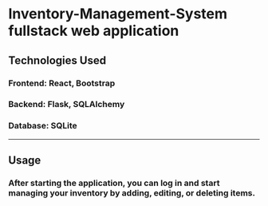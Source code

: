 # Inventory-Management-System fullstack web application
## Technologies Used
### Frontend: React, Bootstrap
### Backend: Flask, SQLAlchemy
### Database: SQLite 
---
## Usage
### After starting the application, you can log in and start managing your inventory by adding, editing, or deleting items.
